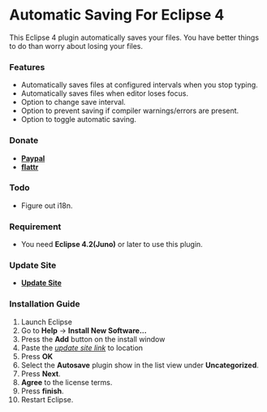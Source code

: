 # Automatic Saving For Eclipse 4

This Eclipse 4 plugin automatically saves your files. You have better things to do than worry about losing your files.

### Features

* Automatically saves files at configured intervals when you stop typing.
* Automatically saves files when editor loses focus.
* Option to change save interval.
* Option to prevent saving if compiler warnings/errors are present.
* Option to toggle automatic saving.

### Donate

* __[Paypal](https://googledrive.com/host/0Bw1KseIE5s6cTXRJcWZzbTU0Q3c/index.html)__
* __[flattr](https://flattr.com/donation/give/to/mystilleef)__

### Todo

* Figure out i18n.

### Requirement

* You need __Eclipse 4.2(Juno)__ or later to use this plugin.

### Update Site


* __[Update Site](https://raw.github.com/mystilleef/eclipse4-autosave-updatesite/master/com.laboki.eclipse.e4.autosave)__

### Installation Guide

1. Launch Eclipse
2. Go to __Help__ -> __Install New Software...__
3. Press the __Add__ button on the install window
4. Paste the *[update site link](https://raw.github.com/mystilleef/eclipse4-autosave-updatesite/master/com.laboki.eclipse.e4.autosave)* to location
5. Press __OK__
6. Select the __Autosave__ plugin show in the list view under __Uncategorized__.
7. Press __Next__.
8. __Agree__ to the license terms.
9. Press __finish__. 
10. Restart Eclipse.
